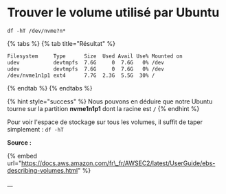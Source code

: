 # Trouver le volume utilisé par Ubuntu

`df -hT /dev/nvme?n*` 

{% tabs %}
{% tab title="Résultat" %}
```bash
Filesystem     Type      Size  Used Avail Use% Mounted on
udev           devtmpfs  7.6G     0  7.6G   0% /dev
udev           devtmpfs  7.6G     0  7.6G   0% /dev
/dev/nvme1n1p1 ext4      7.7G  2.3G  5.5G  30% /
```
{% endtab %}
{% endtabs %}

{% hint style="success" %}
Nous pouvons en déduire que notre Ubuntu tourne sur la partition **nvme1n1p1** dont la racine est **`/`**
{% endhint %}

Pour voir l'espace de stockage sur tous les volumes, il suffit de taper simplement : `df -hT`



**Source :**

{% embed url="https://docs.aws.amazon.com/fr\_fr/AWSEC2/latest/UserGuide/ebs-describing-volumes.html" %}

\_\_

